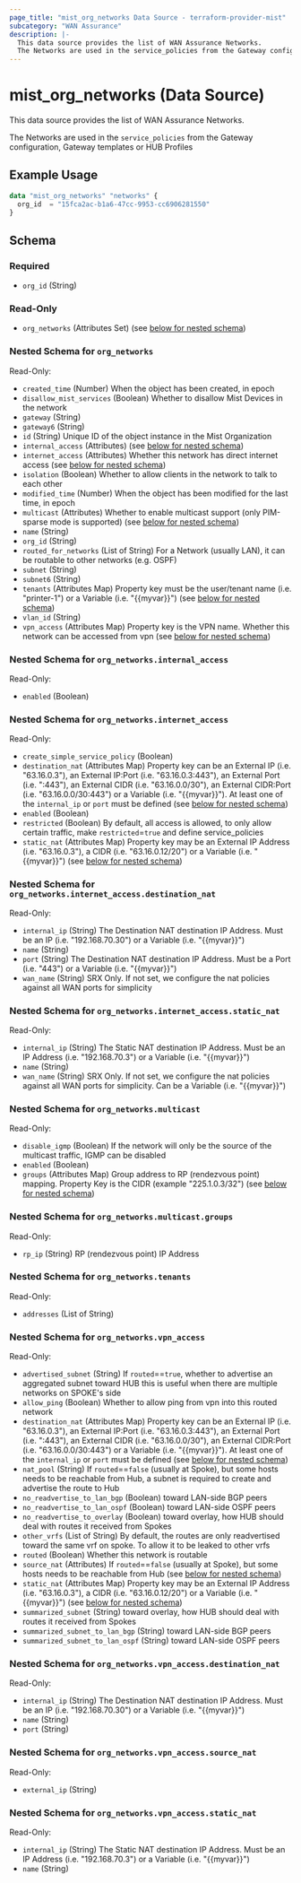 ```yaml
---
page_title: "mist_org_networks Data Source - terraform-provider-mist"
subcategory: "WAN Assurance"
description: |-
  This data source provides the list of WAN Assurance Networks.
  The Networks are used in the service_policies from the Gateway configuration, Gateway templates or HUB Profiles
---
```


# mist_org_networks (Data Source)

This data source provides the list of WAN Assurance Networks.

The Networks are used in the `service_policies` from the Gateway configuration, Gateway templates or HUB Profiles


## Example Usage

```terraform
data "mist_org_networks" "networks" {
  org_id  = "15fca2ac-b1a6-47cc-9953-cc6906281550"
}
```

<!-- schema generated by tfplugindocs -->
## Schema

### Required

- `org_id` (String)

### Read-Only

- `org_networks` (Attributes Set) (see [below for nested schema](#nestedatt--org_networks))

<a id="nestedatt--org_networks"></a>
### Nested Schema for `org_networks`

Read-Only:

- `created_time` (Number) When the object has been created, in epoch
- `disallow_mist_services` (Boolean) Whether to disallow Mist Devices in the network
- `gateway` (String)
- `gateway6` (String)
- `id` (String) Unique ID of the object instance in the Mist Organization
- `internal_access` (Attributes) (see [below for nested schema](#nestedatt--org_networks--internal_access))
- `internet_access` (Attributes) Whether this network has direct internet access (see [below for nested schema](#nestedatt--org_networks--internet_access))
- `isolation` (Boolean) Whether to allow clients in the network to talk to each other
- `modified_time` (Number) When the object has been modified for the last time, in epoch
- `multicast` (Attributes) Whether to enable multicast support (only PIM-sparse mode is supported) (see [below for nested schema](#nestedatt--org_networks--multicast))
- `name` (String)
- `org_id` (String)
- `routed_for_networks` (List of String) For a Network (usually LAN), it can be routable to other networks (e.g. OSPF)
- `subnet` (String)
- `subnet6` (String)
- `tenants` (Attributes Map) Property key must be the user/tenant name (i.e. "printer-1") or a Variable (i.e. "{{myvar}}") (see [below for nested schema](#nestedatt--org_networks--tenants))
- `vlan_id` (String)
- `vpn_access` (Attributes Map) Property key is the VPN name. Whether this network can be accessed from vpn (see [below for nested schema](#nestedatt--org_networks--vpn_access))

<a id="nestedatt--org_networks--internal_access"></a>
### Nested Schema for `org_networks.internal_access`

Read-Only:

- `enabled` (Boolean)


<a id="nestedatt--org_networks--internet_access"></a>
### Nested Schema for `org_networks.internet_access`

Read-Only:

- `create_simple_service_policy` (Boolean)
- `destination_nat` (Attributes Map) Property key can be an External IP (i.e. "63.16.0.3"), an External IP:Port (i.e. "63.16.0.3:443"), an External Port (i.e. ":443"), an External CIDR (i.e. "63.16.0.0/30"), an External CIDR:Port (i.e. "63.16.0.0/30:443") or a Variable (i.e. "{{myvar}}"). At least one of the `internal_ip` or `port` must be defined (see [below for nested schema](#nestedatt--org_networks--internet_access--destination_nat))
- `enabled` (Boolean)
- `restricted` (Boolean) By default, all access is allowed, to only allow certain traffic, make `restricted`=`true` and define service_policies
- `static_nat` (Attributes Map) Property key may be an External IP Address (i.e. "63.16.0.3"), a CIDR (i.e. "63.16.0.12/20") or a Variable (i.e. "{{myvar}}") (see [below for nested schema](#nestedatt--org_networks--internet_access--static_nat))

<a id="nestedatt--org_networks--internet_access--destination_nat"></a>
### Nested Schema for `org_networks.internet_access.destination_nat`

Read-Only:

- `internal_ip` (String) The Destination NAT destination IP Address. Must be an IP (i.e. "192.168.70.30") or a Variable (i.e. "{{myvar}}")
- `name` (String)
- `port` (String) The Destination NAT destination IP Address. Must be a Port (i.e. "443") or a Variable (i.e. "{{myvar}}")
- `wan_name` (String) SRX Only. If not set, we configure the nat policies against all WAN ports for simplicity


<a id="nestedatt--org_networks--internet_access--static_nat"></a>
### Nested Schema for `org_networks.internet_access.static_nat`

Read-Only:

- `internal_ip` (String) The Static NAT destination IP Address. Must be an IP Address (i.e. "192.168.70.3") or a Variable (i.e. "{{myvar}}")
- `name` (String)
- `wan_name` (String) SRX Only. If not set, we configure the nat policies against all WAN ports for simplicity. Can be a Variable (i.e. "{{myvar}}")



<a id="nestedatt--org_networks--multicast"></a>
### Nested Schema for `org_networks.multicast`

Read-Only:

- `disable_igmp` (Boolean) If the network will only be the source of the multicast traffic, IGMP can be disabled
- `enabled` (Boolean)
- `groups` (Attributes Map) Group address to RP (rendezvous point) mapping. Property Key is the CIDR (example "225.1.0.3/32") (see [below for nested schema](#nestedatt--org_networks--multicast--groups))

<a id="nestedatt--org_networks--multicast--groups"></a>
### Nested Schema for `org_networks.multicast.groups`

Read-Only:

- `rp_ip` (String) RP (rendezvous point) IP Address



<a id="nestedatt--org_networks--tenants"></a>
### Nested Schema for `org_networks.tenants`

Read-Only:

- `addresses` (List of String)


<a id="nestedatt--org_networks--vpn_access"></a>
### Nested Schema for `org_networks.vpn_access`

Read-Only:

- `advertised_subnet` (String) If `routed`==`true`, whether to advertise an aggregated subnet toward HUB this is useful when there are multiple networks on SPOKE's side
- `allow_ping` (Boolean) Whether to allow ping from vpn into this routed network
- `destination_nat` (Attributes Map) Property key can be an External IP (i.e. "63.16.0.3"), an External IP:Port (i.e. "63.16.0.3:443"), an External Port (i.e. ":443"), an External CIDR (i.e. "63.16.0.0/30"), an External CIDR:Port (i.e. "63.16.0.0/30:443") or a Variable (i.e. "{{myvar}}"). At least one of the `internal_ip` or `port` must be defined (see [below for nested schema](#nestedatt--org_networks--vpn_access--destination_nat))
- `nat_pool` (String) If `routed`==`false` (usually at Spoke), but some hosts needs to be reachable from Hub, a subnet is required to create and advertise the route to Hub
- `no_readvertise_to_lan_bgp` (Boolean) toward LAN-side BGP peers
- `no_readvertise_to_lan_ospf` (Boolean) toward LAN-side OSPF peers
- `no_readvertise_to_overlay` (Boolean) toward overlay, how HUB should deal with routes it received from Spokes
- `other_vrfs` (List of String) By default, the routes are only readvertised toward the same vrf on spoke. To allow it to be leaked to other vrfs
- `routed` (Boolean) Whether this network is routable
- `source_nat` (Attributes) If `routed`==`false` (usually at Spoke), but some hosts needs to be reachable from Hub (see [below for nested schema](#nestedatt--org_networks--vpn_access--source_nat))
- `static_nat` (Attributes Map) Property key may be an External IP Address (i.e. "63.16.0.3"), a CIDR (i.e. "63.16.0.12/20") or a Variable (i.e. "{{myvar}}") (see [below for nested schema](#nestedatt--org_networks--vpn_access--static_nat))
- `summarized_subnet` (String) toward overlay, how HUB should deal with routes it received from Spokes
- `summarized_subnet_to_lan_bgp` (String) toward LAN-side BGP peers
- `summarized_subnet_to_lan_ospf` (String) toward LAN-side OSPF peers

<a id="nestedatt--org_networks--vpn_access--destination_nat"></a>
### Nested Schema for `org_networks.vpn_access.destination_nat`

Read-Only:

- `internal_ip` (String) The Destination NAT destination IP Address. Must be an IP (i.e. "192.168.70.30") or a Variable (i.e. "{{myvar}}")
- `name` (String)
- `port` (String)


<a id="nestedatt--org_networks--vpn_access--source_nat"></a>
### Nested Schema for `org_networks.vpn_access.source_nat`

Read-Only:

- `external_ip` (String)


<a id="nestedatt--org_networks--vpn_access--static_nat"></a>
### Nested Schema for `org_networks.vpn_access.static_nat`

Read-Only:

- `internal_ip` (String) The Static NAT destination IP Address. Must be an IP Address (i.e. "192.168.70.3") or a Variable (i.e. "{{myvar}}")
- `name` (String)